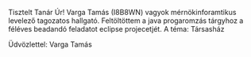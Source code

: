Tisztelt Tanár Úr! 
Varga Tamás (I8B8WN) vagyok mérnökinforamtikus levelező tagozatos hallgató. 
Feltöltöttem a java progaromzás tárgyhoz a féléves beadandó feladatot eclipse projecetjét. 
A téma: Társasház

Üdvözlettel: Varga Tamás
